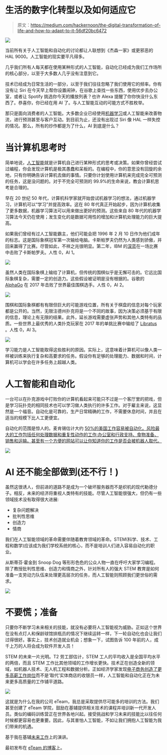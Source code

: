 # 生活的数字化转型以及如何适应它

> 原文：<https://medium.com/hackernoon/the-digital-transformation-of-life-and-how-to-adapt-to-it-56df20bc6472>

![](img/5e99c31a73fbc58500ccb5fbb374132c.png)

当前所有关于人工智能和自动化的讨论都让人联想到《杰森一家》或更邪恶的 HAL 9000。人工智能的现实要平凡得多。

几乎我们所有人每天都在使用某种形式的人工智能，自动化已经成为我们工作场所的核心部分，以至于大多数人几乎没有注意到它。

技术已经成为日常生活的一部分，以至于我们往往忽略了我们使用它的频率。你有没有让 Siri 在今天早上帮你设置闹钟，在谷歌上查找一些东西，使用优步去办公室，或者让 Spotify 挑选你今天的播放列表？也许 Alexa 提醒了你你快没什么东西了。恭喜你，你已经在用 AI 了。与人工智能互动的可能方式不胜枚举。

那只是面向消费者的人工智能。大多数企业已经使用[机器学习](https://hackernoon.com/tagged/machine-learning)或人工智能来改善物流，进行预测甚至与客户互动。到目前为止，还没有出现过 Siri 像 HAL 一样失控的情况。那么，所有的炒作都是为了什么，AI 到底是什么？

# 当计算机思考时

简单地说，[人工智能](https://hackernoon.com/tagged/artificial-intelligence)就是计算机自己进行某种形式的思考或决策。如果你曾经尝试过编程，你会发现计算机是极其愚蠢和呆板的。在编程中，你的意思没有回旋的余地，只有你明确告诉计算机去做的事情。只要你计划使用计算机来完成完全可预测的任务，这是没问题的。对于不完全可预测的 99.9%的生命来说，教会计算机思考是合理的。

早在 20 世纪 50 年代，计算机科学家就开始尝试机器学习的想法，通过机器学习，计算机可以“学习”并提高效率。这在 80 年代真正开始起步，因为计算机收集了更多数据，机器学习算法可以用来做出更好的预测。这些来自 80 年代的机器学习算法今天仍在使用；发生变化的是数据可用性的增加和计算机处理能力的巨大提高。

如果我们曾经有过人工智能霸主，他们可能会把 1996 年 2 月 10 日作为他们成年的标志。这是国际象棋冠军第一次输给电脑。卡斯帕罗夫仍然为人类感到骄傲，并回来赢得了比赛。尽管如此，不祥之兆很明显。第二年，IBM 的[深蓝](https://en.wikipedia.org/wiki/Deep_Blue_(chess_computer))在一场比赛中击败了卡斯帕罗夫。人性 0，AI 1。

![](img/62851d432ff2294415f192d67b4113ef.png)

虽然人类在国际象棋上输给了计算机，但传统的围棋似乎是无懈可击的。它远比国际象棋复杂，需要一定的创造力。这些假设被证明是没有根据的。谷歌的 [AlphaGo](https://en.wikipedia.org/wiki/AlphaGo) 在 2017 年击败了世界最佳围棋选手。人性 0，AI 2。

![](img/b92d01b3896edf8259d6237179b4f8e6.png)

围棋和国际象棋都有有限但巨大的可能游戏位置，所有关于棋盘的信息对每个玩家都是公开的。当然，无限注德州扑克将是一个不同的故事，因为决策必须基于有限的信息，理论上有无限的结果。此外，延长游戏需要虚张声势和其他人类特有的品质。一些世界上最优秀的人类扑克玩家在 2017 年的单挑比赛中输给了 [Libratus](https://en.wikipedia.org/wiki/Libratus) 。人性 0，AI 3。

![](img/cbf9d2801f77c538ff7c36cf4887dbe5.png)

学习能力是人工智能取得这些胜利的原因。实际上，这意味着计算机可以像人类一样被训练来执行复杂和高要求的任务。假设你有足够的处理能力、数据和时间，计算机可以学会在许多任务上超越人类。

# 人工智能和自动化

一台可以在扑克游戏中打败你的计算机看起来可能只不过是一个客厅里的把戏，但是学习玩扑克的相同技术也可以学习做人类执行的许多工作。对于雇主来说，这显然是一个福音。自动化是可靠的，生产日常精确的工作，不需要休息时间，并且在适当的规模下比人工更便宜。

自动化的范围是惊人的。麦肯锡估计大约 [50%的美国工作容易被自动化。风险最大的工作包括任何处理数据和重复性动作的工作:办公室和行政支持、食物准备、销售和运输。甚至有一个方便的网站可以让你知道你的工作是否会被机器人取代。](https://www.mckinsey.com/featured-insights/digital-disruption/harnessing-automation-for-a-future-that-works)

![](img/27fc789c783bf469ba8586bcc8768308.png)

# AI 还不能全部做到(还不行！)

虽然这很诱人，但前进的道路不是成为一个破坏服务器而不是织机的现代勒德分子。相反，未来的经济将重视人类特有的技能。尽管人工智能很强大，但仍有一些领域技术没有取得很大进展:

*   复杂问题解决
*   批判性思维
*   创造力
*   情商

我们在人工智能领域的革命需要伴随着教育领域的革命。STEM(科学、技术、工程和数学)应该成为我们学校系统的核心，而不是培训人们进入容易自动化的职业。

从斯蒂芬·霍金到 Snoop Dog 等形形色色的公众人物一直在呼吁大家学习编程。除了教授批判性思维、创造力和情商之外，针对所有人的强大 STEM 教育是如何准备一支劳动力队伍来处理更高层次的任务，而人工智能则照顾我们更世俗的需求。

![](img/c439c80e22c8aa6526004c263483602d.png)

# 不要慌；准备

只要你不断学习未来相关的技能，就没有必要将人工智能视为威胁。正如这个世界在没有点灯人和保龄球馆排瓶员的情况下继续运转一样，下一轮自动化也会让我们过得很好。事实上，技术创造就业机会；想象一下，试图告诉 100 年前的人，成千上万的人将会成为软件开发人员！

STEM 的未来一片光明。T2 劳工部估计，STEM 工人的平均收入是全国平均水平的两倍，而且 STEM 工作比其他领域的工作增长更快。技术正在创造全新的领域，如机器人技术、无人机工程和数据分析。正如经济学家发现[电子商务创造了更多高薪工作岗位](https://www.nytimes.com/2017/07/10/business/dealbook/e-commerce-jobs-retailing.html)而不是‘取代’实体商店的收银员一样，人工智能和自动化正在为未来更多高质量的工作铺平道路。

![](img/3acc62565679012f33e338c1caff49f7.png)

这就是为什么在我的公司 eTeam，我总是采取提供尽可能多的培训的方法。我们甚至创建了 eTeam 学院，鼓励在基辅提供相关技术的课程并培训新一代开发人员。类似的编码训练营正在世界各地兴起。接受挑战和学习未来的技能比以往任何时候都更容易也更重要。因此，与其害怕人工智能，不如让我们拥抱人工智能为我们带来的机遇。

基于我在基辅[未来工作](https://fow18.com/)上的演讲。

最初发布在 [eTeam 的博客](https://eteam.io/blog/digital-transformation/)上。